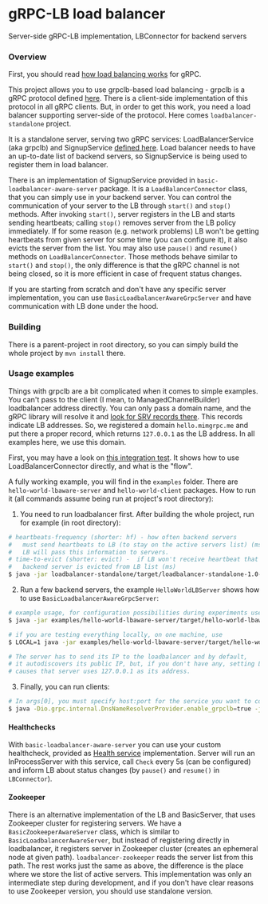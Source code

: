 # gRPC-LB load balancer
Server-side gRPC-LB implementation, LBConnector for backend servers

### Overview

First, you should read [how load balancing works](https://github.com/grpc/grpc/blob/master/doc/load-balancing.md) for gRPC.

This project allows you to use grpclb-based load balancing - grpclb is a gRPC protocol defined [here](https://github.com/grpc/grpc-java/blob/master/grpclb/src/main/proto/grpc/lb/v1/load_balancer.proto). There is a client-side implementation of this protocol in all gRPC clients. But, in order to get this work, you need a load balancer supporting server-side of the protocol. Here comes `loadbalancer-standalone` project.

It is a standalone server, serving two gRPC services: LoadBalancerService (aka grpclb) and SignupService [defined here](https://github.com/RTBHOUSE/grpclb-load-balancer/blob/6db1584360ba6ae9dc36a94e2cbe00492a90b695/common/src/main/proto/signup.proto). Load balancer needs to have an up-to-date list of backend servers, so SignupService is being used to register them in load balancer.

There is an implementation of SignupService provided in `basic-loadbalancer-aware-server` package. It is a `LoadBalancerConnector` class, that you can simply use in your backend server. You can control the communication of your server to the LB through `start()` and `stop()` methods. After invoking `start()`, server registers in the LB and starts sending heartbeats; calling `stop()` removes server from the LB policy immediately. If for some reason (e.g. network problems) LB won't be getting heartbeats from given server for some time (you can configure it), it also evicts the server from the list. You may also use `pause()` and `resume()` methods on `LoadBalancerConnector`. Those methods behave similar to `start()` and `stop()`, the only difference is that the gRPC channel is not being closed, so it is more efficient in case of frequent status changes.

If you are starting from scratch and don't have any specific server implementation, you can use `BasicLoadbalancerAwareGrpcServer` and have communication with LB done under the hood.

### Building
There is a parent-project in root directory, so you can simply build the whole project by `mvn install` there.

### Usage examples

Things with grpclb are a bit complicated when it comes to simple examples. You can't pass to the client (I mean, to ManagedChannelBuilder) loadbalancer address directly. You can only pass a domain name, and the gRPC library will resolve it and [look for SRV records there](https://github.com/grpc/proposal/blob/master/A5-grpclb-in-dns.md). This records indicate LB addresses. So, we registered a domain `hello.mimgrpc.me` and put there a proper record, which returns `127.0.0.1` as the LB address. In all examples here, we use this domain.

First, you may have a look on [this integration test](https://github.com/blazej24/grpc-load-balancer/blob/master/loadbalancer-standalone/src/test/java/com/rtbhouse/grpc/loadbalancer/standalone/LoadBalancerIntegrationTest.java). It shows how to use LoadBalancerConnector directly, and what is the "flow".

A fully working example, you will find in the `examples` folder. There are `hello-world-lbaware-server` and `hello-world-client` packages. How to run it (all commands assume being run at project's root directory):

1) You need to run loadbalancer first. After building the whole project, run for example (in root directory):
```sh
# heartbeats-frequency (shorter: hf) - how often backend servers
#   must send heartbeats to LB (to stay on the active servers list) (ms). 
#   LB will pass this information to servers.
# time-to-evict (shorter: evict) -  if LB won't receive heartbeat that long,
#   backend server is evicted from LB list (ms)
$ java -jar loadbalancer-standalone/target/loadbalancer-standalone-1.0-shaded.jar -port 9090 -heartbeats-frequency 3000 -time-to-evict 4000
```

2) Run a few backend servers, the example `HelloWorldLBServer` shows how to use `BasicLoadbalancerAwareGrpcServer`:
```sh
# example usage, for configuration possibilities during experiments use -help option 
$ java -jar examples/hello-world-lbaware-server/target/hello-world-lbaware-server-1.0-shaded.jar -p 2222 -lb "127.0.0.1:9090" -s "hello.mimgrpc.me:2222"

# if you are testing everything locally, on one machine, use
$ LOCAL=1 java -jar examples/hello-world-lbaware-server/target/hello-world-lbaware-server-1.0-shaded.jar -p 2222 -lb "127.0.0.1:9090" -s "hello.mimgrpc.me:2222"

# The server has to send its IP to the loadbalancer and by default, 
# it autodiscovers its public IP, but, if you don't have any, setting LOCAL=1
# causes that server uses 127.0.0.1 as its address.
```

3) Finally, you can run clients:
```sh
# In args[0], you must specify host:port for the service you want to connect. You can also add number of requests being done in args[1], default is 100; after every request client sleeps for 300ms.
$ java -Dio.grpc.internal.DnsNameResolverProvider.enable_grpclb=true -jar examples/hello-world-client/target/hello-world-client-1.0-shaded.jar "hello.mimgrpc.me:2222" 100
```

#### Healthchecks
With `basic-loadbalancer-aware-server` you can use your custom healthcheck, provided as [Health service](https://github.com/grpc/grpc/blob/master/doc/health-checking.md) implementation. Server will run an InProcessServer with this service, call `Check` every 5s (can be configured) and inform LB about status changes (by `pause()` and `resume()` in `LBConnector`).

#### Zookeeper
There is an alternative implementation of the LB and BasicServer, that uses Zookeeper cluster for registering servers.
We have a `BasicZookeeperAwareServer` class, which is similar to `BasicLoadbalancerAwareServer`, but instead of registering directly in loadbalancer, it registers server in Zookeeper cluster (creates an ephemeral node at given path). `loadbalancer-zookeeper` reads the server list from this path. The rest works just the same as above, the difference is the place where we store the list of active servers. This implementation was only an intermediate step during development, and if you don't have clear reasons to use Zookeeper version, you should use standalone version.
